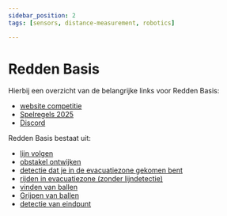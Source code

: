 ```yaml
---
sidebar_position: 2
tags: [sensors, distance-measurement, robotics]

---
```


# Redden Basis

Hierbij een overzicht van de belangrijke links voor Redden Basis:
- [website competitie](https://www.robocupjunior.nl/redden-basis/)
- [Spelregels 2025](/docs/RoboCupJuniorReddenBasis2025_rev1.pdf)
- [Discord](https://discord.com/channels/900836668364455967/1028318828142276648)

Redden Basis bestaat uit:
- [lijn volgen](3_lijnvolgen.md)
- [obstakel ontwijken](4_obstakels.md)
- [detectie dat je in de evacuatiezone gekomen bent](5_evacuatiezone_detectie.md)
- [rijden in evacuatiezone (zonder lijndetectie)](6_rijden_evacuatiezone.md)
- [vinden van ballen](7_vinden_van_ballen.md)
- [Grijpen van ballen](8_grijpen_van_een_bal.md)
- [detectie van eindpunt](9_detectie_eindpunt.md)



